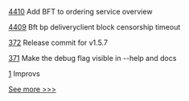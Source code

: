 
[4410](https://github.com/hyperledger/fabric/pull/4410) Add BFT to ordering service overview

[4409](https://github.com/hyperledger/fabric/pull/4409) Bft bp deliveryclient block censorship timeout

[372](https://github.com/hyperledger/fabric-ca/pull/372) Release commit for v1.5.7

[371](https://github.com/hyperledger/fabric-ca/pull/371) Make the debug flag visible in --help and docs

[1](https://github.com/hyperledger-labs/benchmarking-cross-chain-bridges/pull/1) Improvs


[See more >>>](https://start-here.hyperledger.org/pull-requests)
